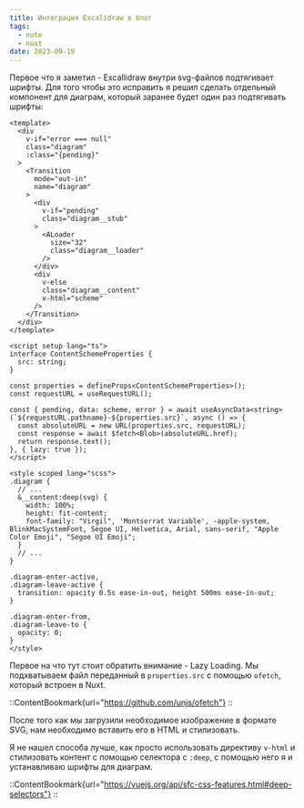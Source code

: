 ```yaml
---
title: Интеграция Excalidraw в блог
tags:
  - note
  - nuxt
date: 2023-09-19
---
```


Первое что я заметил - Excallidraw внутри svg-файлов подтягивает шрифты.
Для того чтобы это исправить я решил сделать отдельный компонент для диаграм,
который заранее будет один раз подтягивать шрифты:

```vue
<template>
  <div
    v-if="error === null"
    class="diagram"
    :class="{pending}"
  >
    <Transition
      mode="out-in"
      name="diagram"
    >
      <div
        v-if="pending"
        class="diagram__stub"
      >
        <ALoader
          size="32"
          class="diagram__loader"
        />
      </div>
      <div
        v-else
        class="diagram__content"
        v-html="scheme"
      />
    </Transition>
  </div>
</template>

<script setup lang="ts">
interface ContentSchemeProperties {
  src: string;
}

const properties = defineProps<ContentSchemeProperties>();
const requestURL = useRequestURL();

const { pending, data: scheme, error } = await useAsyncData<string>(`${requestURL.pathname}-${properties.src}`, async () => {
  const absoluteURL = new URL(properties.src, requestURL);
  const response = await $fetch<Blob>(absoluteURL.href);
  return response.text();
}, { lazy: true });
</script>

<style scoped lang="scss">
.diagram {
  // ...
  &__content:deep(svg) {
    width: 100%;
    height: fit-content;
    font-family: "Virgil", 'Montserrat Variable', -apple-system, BlinkMacSystemFont, Segoe UI, Helvetica, Arial, sans-serif, "Apple Color Emoji", "Segoe UI Emoji";
  }
  // ...
}

.diagram-enter-active,
.diagram-leave-active {
  transition: opacity 0.5s ease-in-out, height 500ms ease-in-out;
}

.diagram-enter-from,
.diagram-leave-to {
  opacity: 0;
}
</style>
```

Первое на что тут стоит обратить внимание - Lazy Loading.
Мы подхватываем файл переданный в `properties.src` с помощью `ofetch`,
который встроен в Nuxt.

::ContentBookmark{url="https://github.com/unjs/ofetch"}
::

После того как мы загрузили необходимое изображение в формате SVG,
нам необходимо вставить его в HTML и стилизовать.

Я не нашел способа лучше, как просто использовать директиву
`v-html` и стилизовать контент с помощью селектора с `:deep`, с помощью него я и
устанавливаю шрифты для диаграм.

::ContentBookmark{url="https://vuejs.org/api/sfc-css-features.html#deep-selectors"}
::
